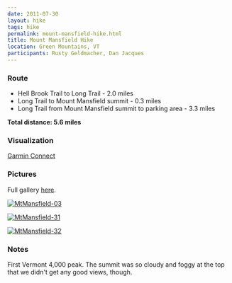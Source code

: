 ```yaml
---
date: 2011-07-30
layout: hike
tags: hike
permalink: mount-mansfield-hike.html
title: Mount Mansfield Hike
location: Green Mountains, VT
participants: Rusty Geldmacher, Dan Jacques
---
```


### Route

  * Hell Brook Trail to Long Trail - 2.0 miles
  * Long Trail to Mount Mansfield summit - 0.3 miles
  * Long Trail from Mount Mansfield summit to parking area - 3.3 miles

**Total distance: 5.6 miles**

### Visualization

[Garmin Connect](http://connect.garmin.com/activity/102927873)

### Pictures

Full gallery [here](http://www.flickr.com/photos/geldmacher/sets/72157629137152399/).

[![MtMansfield-03](http://farm7.staticflickr.com/6063/6082818024_c1e9cd0bca.jpg)](http://www.flickr.com/photos/geldmacher/6082818024/)

[![MtMansfield-31](http://farm7.staticflickr.com/6195/6082288479_9bfca71f7f.jpg)](http://www.flickr.com/photos/geldmacher/6082288479/)

[![MtMansfield-32](http://farm7.staticflickr.com/6210/6082830998_ff515faf18.jpg)](http://www.flickr.com/photos/geldmacher/6082830998/)

### Notes

First Vermont 4,000 peak. The summit was so cloudy and foggy at the top that we didn't get any good views, though.
